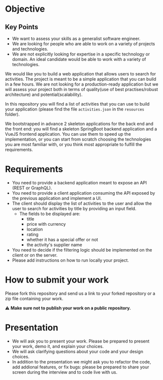 # Objective

## Key Points
 * We want to assess your skills as a generalist software engineer.
 * We are looking for people who are able to work on a variety of projects and technologies.
 * We are not explicitly looking for expertise in a specific technology or domain. An ideal candidate would be able to work with a variety of technologies.

We would like you to build a web application that allows users to search for activities.
The project is meant to be a simple application that you can build in a few hours.
We are not looking for a production-ready application but we will assess your project both in terms of quality(use of best practises/robust architecture) and potential(scalability).

In this repository you will find a list of activities that you can use to build your application (please find the file `activities.json` in the `resources` folder).

We bootstrapped in advance 2 skeleton applications for the back end and the front end: you will find a skeleton SpringBoot backend application and a VueJS frontend application.
You can use them to speed up the implementation, or you can start from scratch choosing the technologies you are most familiar with, or you think most appropriate to fulfill the requirements.


# Requirements
 * You need to provide a backend application meant to expose an API (REST or GraphQL).
 * You need to provide a client application consuming the API exposed by the previous application and implement a UI.
 * The client should display the list of activities to the user and allow the user to search for activities by title by
   providing an input field.
     * The fields to be displayed are:
         * title
         * price with currency
         * location
         * rating
         * whether it has a special offer or not
         * the activity's supplier name
 * You need to decide if the filtering logic should be implemented on the client or on the server.
 * Please add instructions on how to run locally your project.

# How to submit your work
Please fork this repository and send us a link to your forked repository or a zip file containing your work.

:warning: **Make sure not to publish your work on a public repository.**

# Presentation
 * We will ask you to present your work. Please be prepared to present your work, demo it, and explain your choices.
 * We will ask clarifying questions about your code and your design choices.
 * In addition to the presentation we might ask you to refactor the code, add addional features, or fix bugs:
please be prepared to share your screen during the interview and to code live with us.
